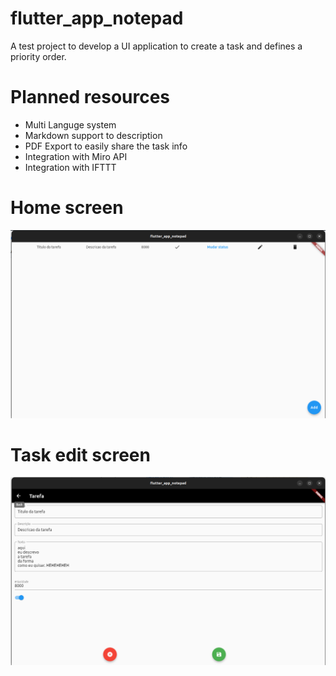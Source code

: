 # flutter_app_notepad

A test project to develop a UI application to create a task and defines a priority order.

# Planned resources

- Multi Languge system
- Markdown support to description
- PDF Export to easily share the task info
- Integration with Miro API
- Integration with IFTTT
# Home screen

![alt text](docs/tela_inicial.png "Home screen")

# Task edit screen

![alt text](docs/tela_edit.png "edit screen")
